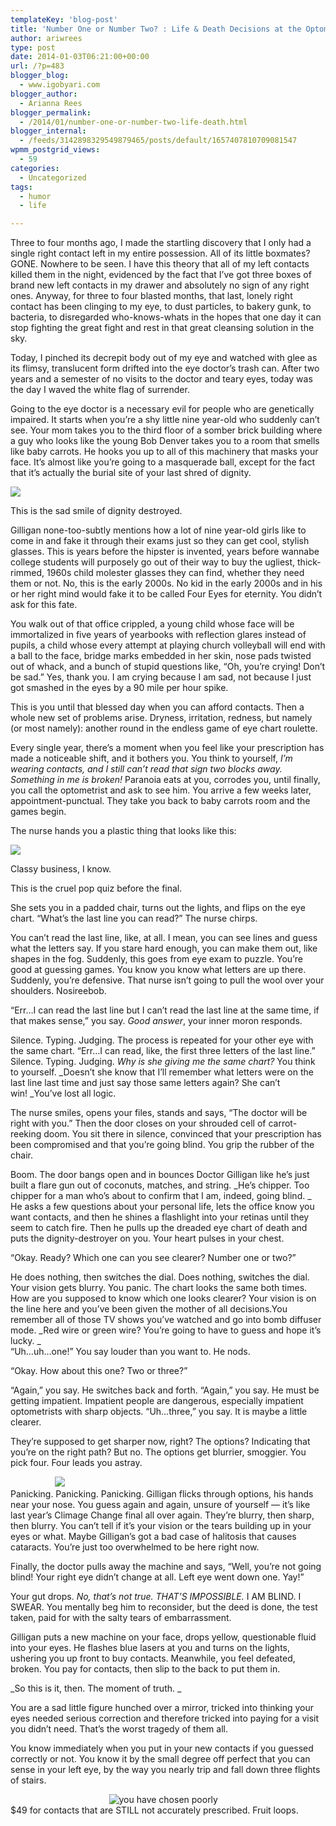 ```yaml
---
templateKey: 'blog-post'
title: 'Number One or Number Two? : Life & Death Decisions at the Optometrist’s'
author: ariwrees
type: post
date: 2014-01-03T06:21:00+00:00
url: /?p=483
blogger_blog:
  - www.igobyari.com
blogger_author:
  - Arianna Rees
blogger_permalink:
  - /2014/01/number-one-or-number-two-life-death.html
blogger_internal:
  - /feeds/3142898329549879465/posts/default/1657407810709081547
wpmm_postgrid_views:
  - 59
categories:
  - Uncategorized
tags:
  - humor
  - life

---
```

Three to four months ago, I made the startling discovery that I only had a single right contact left in my entire possession. All of its little boxmates? GONE. Nowhere to be seen. I have this theory that all of my left contacts killed them in the night, evidenced by the fact that I’ve got three boxes of brand new left contacts in my drawer and absolutely no sign of any right ones. Anyway, for three to four blasted months, that last, lonely right contact has been clinging to my eye, to dust particles, to bakery gunk, to bacteria, to disregarded who-knows-whats in the hopes that one day it can stop fighting the great fight and rest in that great cleansing solution in the sky.

Today, I pinched its decrepit body out of my eye and watched with glee as its flimsy, translucent form drifted into the eye doctor’s trash can. After two years and a semester of no visits to the doctor and teary eyes, today was the day I waved the white flag of surrender.

Going to the eye doctor is a necessary evil for people who are genetically impaired. It starts when you’re a shy little nine year-old who suddenly can’t see. Your mom takes you to the third floor of a somber brick building where a guy who looks like the young Bob Denver takes you to a room that smells like baby carrots. He hooks you up to all of this machinery that masks your face. It’s almost like you’re going to a masquerade ball, except for the fact that it’s actually the burial site of your last shred of dignity.

[![](http://www.igobyari.com/wp-content/uploads/2014/01/420-woman-eye-examination-vision-insurance.imgcache.rev1333650148427.jpg)](http://www.igobyari.com/wp-content/uploads/2014/01/420-woman-eye-examination-vision-insurance.imgcache.rev1333650148427.jpg)

This is the sad smile of dignity destroyed. 

Gilligan none-too-subtly mentions how a lot of nine year-old girls like to come in and fake it through their exams just so they can get cool, stylish glasses. This is years before the hipster is invented, years before wannabe college students will purposely go out of their way to buy the ugliest, thick-rimmed, 1960s child molester glasses they can find, whether they need them or not. No, this is the early 2000s. No kid in the early 2000s and in his or her right mind would fake it to be called Four Eyes for eternity. You didn’t ask for this fate.

You walk out of that office crippled, a young child whose face will be immortalized in five years of yearbooks with reflection glares instead of pupils, a child whose every attempt at playing church volleyball will end with a ball to the face, bridge marks embedded in her skin, nose pads twisted out of whack, and a bunch of stupid questions like, “Oh, you’re crying! Don’t be sad.” Yes, thank you. I am crying because I am sad, not because I just got smashed in the eyes by a 90 mile per hour spike.

This is you until that blessed day when you can afford contacts. Then a whole new set of problems arise. Dryness, irritation, redness, but namely (or most namely): another round in the endless game of eye chart roulette.

Every single year, there’s a moment when you feel like your prescription has made a noticeable shift, and it bothers you. You think to yourself, _I’m wearing contacts, and I still can’t read that sign two blocks away. Something in me is broken!_ Paranoia eats at you, corrodes you, until finally, you call the optometrist and ask to see him. You arrive a few weeks later, appointment-punctual. They take you back to baby carrots room and the games begin.

The nurse hands you a plastic thing that looks like this:

[![](http://www.igobyari.com/wp-content/uploads/2014/01/eye_pinhole1.jpg)](http://www.igobyari.com/wp-content/uploads/2014/01/eye_pinhole1.jpg)

Classy business, I know. 

This is the cruel pop quiz before the final.

She sets you in a padded chair, turns out the lights, and flips on the eye chart. “What’s the last line you can read?” The nurse chirps.

You can’t read the last line, like, at all. I mean, you can see lines and guess what the letters say. If you stare hard enough, you can make them out, like shapes in the fog. Suddenly, this goes from eye exam to puzzle. You’re good at guessing games. You know you know what letters are up there. Suddenly, you’re defensive. That nurse isn’t going to pull the wool over your shoulders. Nosireebob.

“Err…I can read the last line but I can’t read the last line at the same time, if that makes sense,” you say. _Good answer_, your inner moron responds.

Silence. Typing. Judging. The process is repeated for your other eye with the same chart. “Err…I can read, like, the first three letters of the last line.” Silence. Typing. Judging. _Why is she giving me the same chart?_ You think to yourself. _Doesn’t she know that I’ll remember what letters were on the last line last time and just say those same letters again? She can’t win! _You’ve lost all logic.

The nurse smiles, opens your files, stands and says, “The doctor will be right with you.” Then the door closes on your shrouded cell of carrot-reeking doom. You sit there in silence, convinced that your prescription has been compromised and that you’re going blind. You grip the rubber of the chair.

Boom. The door bangs open and in bounces Doctor Gilligan like he’s just built a flare gun out of coconuts, matches, and string. _He’s chipper. Too chipper for a man who’s about to confirm that I am, indeed, going blind. _  
He asks a few questions about your personal life, lets the office know you want contacts, and then he shines a flashlight into your retinas until they seem to catch fire. Then he pulls up the dreaded eye chart of death and puts the dignity-destroyer on you. Your heart pulses in your chest.

“Okay. Ready? Which one can you see clearer? Number one or two?”

He does nothing, then switches the dial. Does nothing, switches the dial. Your vision gets blurry. You panic. The chart looks the same both times. How are you supposed to know which one looks clearer? Your vision is on the line here and you’ve been given the mother of all decisions.You remember all of those TV shows you’ve watched and go into bomb diffuser mode. _Red wire or green wire? You’re going to have to guess and hope it’s lucky. _  
“Uh…uh…one!” You say louder than you want to. He nods.

“Okay. How about this one? Two or three?”

“Again,” you say. He switches back and forth. “Again,” you say. He must be getting impatient. Impatient people are dangerous, especially impatient optometrists with sharp objects. “Uh…three,” you say. It is maybe a little clearer.

They’re supposed to get sharper now, right? The options? Indicating that you’re on the right path? But no. The options get blurrier, smoggier. You pick four. Four leads you astray.

                  ![](http://www.igobyari.com/wp-content/uploads/2014/01/you-were-the-chosen-one.jpg)  
Panicking. Panicking. Panicking. Gilligan flicks through options, his hands near your nose. You guess again and again, unsure of yourself — it’s like last year’s Climage Change final all over again. They’re blurry, then sharp, then blurry. You can’t tell if it’s your vision or the tears building up in your eyes or what. Maybe Gilligan’s got a bad case of halitosis that causes cataracts. You’re just too overwhelmed to be here right now.

Finally, the doctor pulls away the machine and says, “Well, you’re not going blind! Your right eye didn’t change at all. Left eye went down one. Yay!”

Your gut drops. _No, that’s not true. THAT’S IMPOSSIBLE._ I AM BLIND. I SWEAR. You mentally beg him to reconsider, but the deed is done, the test taken, paid for with the salty tears of embarrassment.

Gilligan puts a new machine on your face, drops yellow, questionable fluid into your eyes. He flashes blue lasers at you and turns on the lights, ushering you up front to buy contacts. Meanwhile, you feel defeated, broken. You pay for contacts, then slip to the back to put them in.

_So this is it, then. The moment of truth. _

You are a sad little figure hunched over a mirror, tricked into thinking your eyes needed serious correction and therefore tricked into paying for a visit you didn’t need. That’s the worst tragedy of them all.

You know immediately when you put in your new contacts if you guessed correctly or not. You know it by the small degree off perfect that you can sense in your left eye, by the way you nearly trip and fall down three flights of stairs.

                                        ![you have chosen poorly](http://www.igobyari.com/wp-content/uploads/2014/01/you-have-chosen-poorly.jpg)  
$49 for contacts that are STILL not accurately prescribed. Fruit loops.